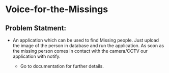 # Voice-for-the-Missings
## Problem Statment:
* An application which can be used to find Missing people. Just upload the image of the person in database and run the application.  As soon as the missing person comes in contact   with the camera/CCTV our application with notify.
  
  * Go to documentation for further details.
